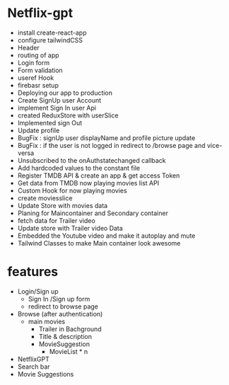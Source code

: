 # Netflix-gpt
- install create-react-app
- configure tailwindCSS
- Header
- routing of app
- Login form
- Form validation
- useref Hook
- firebasr setup
- Deploying our app to production
- Create SignUp user Account
- implement Sign In user Api
- created ReduxStore  with userSlice
- Implemented sign Out 
- Update profile
- BugFix : signUp user displayName and profile picture update
- BugFix : if the user is not logged in redirect to /browse page and vice-versa
- Unsubscribed to the onAuthstatechanged callback
- Add hardcoded values to the constant file
- Register TMDB API & create an app & get access Token
- Get data from TMDB now playing movies list API
- Custom Hook for now playing movies
- create moviesslice
- Update Store with movies data
- Planing for Maincontainer and Secondary container
- fetch data for Trailer video
- Update store with Trailer video Data
- Embedded the Youtube video and make it autoplay and mute 
- Tailwind Classes to make Main container look awesome

# features
- Login/Sign up
  - Sign In /Sign up form
  - redirect to browse page
- Browse (after authentication)
  - main movies
    - Trailer in Bachground
    - Title & description
    - MovieSuggestion
      - MovieList * n
- NetflixGPT 
 - Search bar
 - Movie Suggestions        